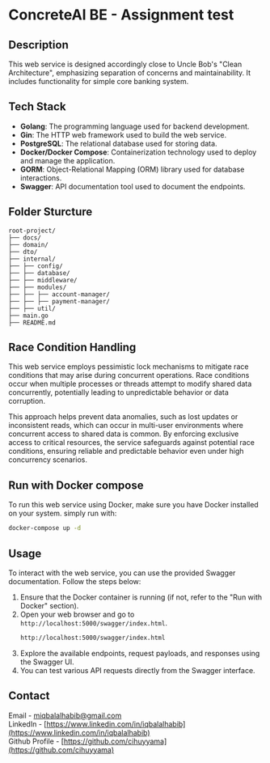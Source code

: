 # ConcreteAI BE - Assignment test

## Description
This web service is designed accordingly close to Uncle Bob's "Clean Architecture", emphasizing separation of concerns and maintainability. It includes functionality for simple core banking system.

## Tech Stack
- **Golang**: The programming language used for backend development.
- **Gin**: The HTTP web framework used to build the web service.
- **PostgreSQL**: The relational database used for storing data.
- **Docker/Docker Compose**: Containerization technology used to deploy and manage the application.
- **GORM**: Object-Relational Mapping (ORM) library used for database interactions.
- **Swagger**: API documentation tool used to document the endpoints.

## Folder Sturcture
```
root-project/
├── docs/
├── domain/
├── dto/
├── internal/
├── ├── config/
├── ├── database/
├── ├── middleware/
├── ├── modules/
├── ├── ├── account-manager/
├── ├── ├── payment-manager/
├── ├── util/
├── main.go
├── README.md
```

## Race Condition Handling
This web service employs pessimistic lock mechanisms to mitigate race conditions that may arise during concurrent operations. Race conditions occur when multiple processes or threads attempt to modify shared data concurrently, potentially leading to unpredictable behavior or data corruption.

This approach helps prevent data anomalies, such as lost updates or inconsistent reads, which can occur in multi-user environments where concurrent access to shared data is common. By enforcing exclusive access to critical resources, the service safeguards against potential race conditions, ensuring reliable and predictable behavior even under high concurrency scenarios.

## Run with Docker compose
To run this web service using Docker, make sure you have Docker installed on your system.
simply run with:
```bash
docker-compose up -d
```

## Usage
To interact with the web service, you can use the provided Swagger documentation. Follow the steps below:

1. Ensure that the Docker container is running (if not, refer to the "Run with Docker" section).
2. Open your web browser and go to `http://localhost:5000/swagger/index.html`.
   ```bash
   http://localhost:5000/swagger/index.html
   ```
4. Explore the available endpoints, request payloads, and responses using the Swagger UI.
5. You can test various API requests directly from the Swagger interface.


## Contact

Email - miqbalalhabib@gmail.com <br>
LinkedIn - [https://www.linkedin.com/in/iqbalalhabib](https://www.linkedin.com/in/iqbalalhabib) <br>
Github Profile - [https://github.com/cihuyyama](https://github.com/cihuyyama)

